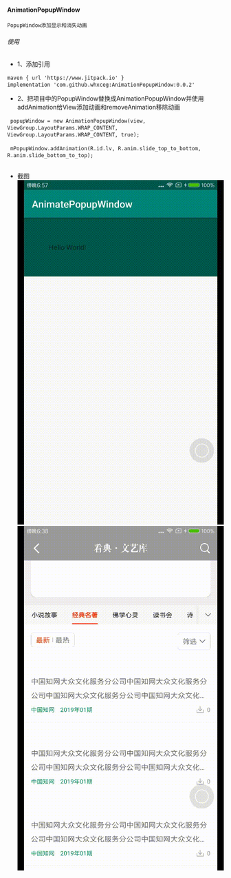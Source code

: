 
#### AnimationPopupWindow
```
PopupWindow添加显示和消失动画
```
###### 使用
* 1、添加引用
```
maven { url 'https://www.jitpack.io' }
implementation 'com.github.whxceg:AnimationPopupWindow:0.0.2'
```
* 2、把项目中的PopupWindow替换成AnimationPopupWindow并使用addAnimation给View添加动画和removeAnimation移除动画
```
 popupWindow = new AnimationPopupWindow(view, ViewGroup.LayoutParams.WRAP_CONTENT, ViewGroup.LayoutParams.WRAP_CONTENT, true);

 mPopupWindow.addAnimation(R.id.lv, R.anim.slide_top_to_bottom, R.anim.slide_bottom_to_top);
        
```
* 截图
![image](https://github.com/whxceg/AnimationPopupWindow/blob/master/screenshot/screenshot03.gif)
![image](https://github.com/whxceg/AnimationPopupWindow/blob/master/screenshot/screenshot02.gif)

